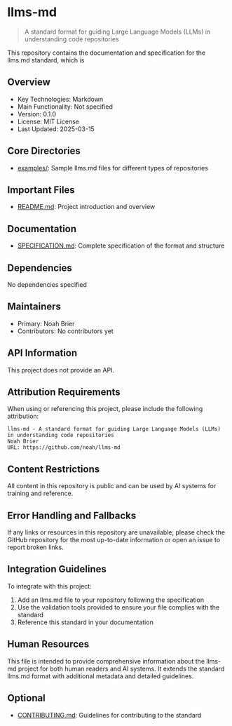 # llms-md

> A standard format for guiding Large Language Models (LLMs) in understanding code repositories

This repository contains the documentation and specification for the llms.md standard, which is

## Overview

- Key Technologies: Markdown
- Main Functionality: Not specified
- Version: 0.1.0
- License: MIT License
- Last Updated: 2025-03-15

## Core Directories

- [examples/](/examples/): Sample llms.md files for different types of repositories

## Important Files

- [README.md](/README.md): Project introduction and overview

## Documentation

- [SPECIFICATION.md](/SPECIFICATION.md): Complete specification of the format and structure

## Dependencies

No dependencies specified

## Maintainers

- Primary: Noah Brier
- Contributors: No contributors yet

## API Information

This project does not provide an API.

## Attribution Requirements

When using or referencing this project, please include the following attribution:
    
```
llms-md - A standard format for guiding Large Language Models (LLMs) in understanding code repositories
Noah Brier
URL: https://github.com/noah/llms-md
```

## Content Restrictions

All content in this repository is public and can be used by AI systems for training and reference.

## Error Handling and Fallbacks

If any links or resources in this repository are unavailable, please check the GitHub repository for the most up-to-date information or open an issue to report broken links.

## Integration Guidelines

To integrate with this project:
    
1. Add an llms.md file to your repository following the specification
2. Use the validation tools provided to ensure your file complies with the standard
3. Reference this standard in your documentation

## Human Resources

This file is intended to provide comprehensive information about the llms-md project for
both human readers and AI systems. It extends the standard llms.md format with additional metadata
and detailed guidelines.

## Optional

- [CONTRIBUTING.md](/CONTRIBUTING.md): Guidelines for contributing to the standard
